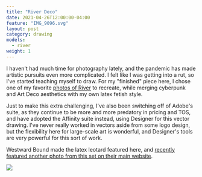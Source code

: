 ```yaml
---
title: "River Deco"
date: 2021-04-26T12:00:00-04:00
feature: "IMG_9096.svg"
layout: post
category: drawing
models:
  - river
weight: 1
---
```


I haven't had much time for photography lately, and the pandemic has made artistic pursuits even more complicated.  I felt like I was getting into a rut, so I've started teaching myself to draw.  For my "finished" piece here, I chose one of my favorite [photos of River](/photos/nighthawks/) to recreate, while merging cyberpunk and Art Deco aesthetics with my own latex fetish style.

Just to make this extra challenging, I've also been switching off of Adobe's suite, as they continue to be more and more predatory in pricing and TOS, and have adopted the Affinity suite instead, using Designer for this vector drawing.  I've never really worked in vectors aside from some logo design, but the flexibility here for large-scale art is wonderful, and Designer's tools are very powerful for this sort of work.

Westward Bound made the latex leotard featured here, and [recently featured another photo from this set on their main website](https://www.westwardbound.com/european-union-and-international-orders-i372).

[![]({{site.static}}{{page.url}}/IMG_9096.svg)]({{site.static}}{{page.url}}/IMG_9096.svg)